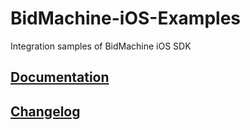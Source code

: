 # BidMachine-iOS-Examples
Integration samples of BidMachine iOS SDK

## [Documentation](https://docs.bidmachine.io/docs/in-house-mediation-1)
## [Changelog](https://docs.bidmachine.io/docs/ios-changelog)

